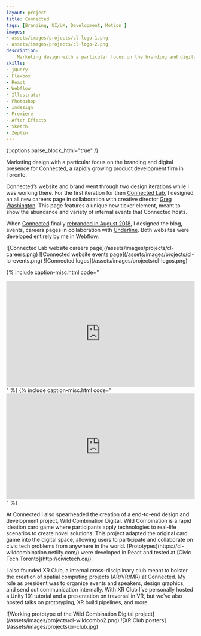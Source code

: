 ```yaml
---
layout: project
title: Connected
tags: [Branding, UI/UX, Development, Motion ]
images:
- assets/images/projects/cl-logo-1.png
- assets/images/projects/cl-logo-2.png
description:
    Marketing design with a particular focus on the branding and digital presence for Connected, a rapidly growing product development firm in Toronto.
skills:
- jQuery
- Flexbox
- React
- Webflow
- Illustrator
- Photoshop
- Indesign
- Premiere
- After Effects
- Sketch
- Zeplin
---
```


{::options parse_block_html="true" /}

<div class="flex-wrapper post m-col">
<div class="flex-column _50 m-margin">
Marketing design with a particular focus on the branding and digital presence for Connected, a rapidly growing product development firm in Toronto.

Connected’s website and brand went through two design iterations while I was working there. For the first iteration for then [Connected Lab](http://cl-staging.webflow.io/), I designed an all new careers page in collaboration with creative director [Greg Washington](http://www.gregwashington.ca/). This page features a unique new ticker element, meant to show the abundance and variety of internal events that Connected hosts.

When [Connected](https://www.connected.io/) finally [rebranded in August 2018](http://underlinestudio.com/connected/), I designed the blog, events, careers pages in collaboration with [Underline](http://underlinestudio.com/). Both websites were developed entirely by me in Webflow.
</div>
<div class="flex-column _50 m-margin">
![Connected Lab website careers page](/assets/images/projects/cl-careers.png)
![Connected website events page](/assets/images/projects/cl-io-events.png)
![Connected logos](/assets/images/projects/cl-logos.png)
</div>
</div>

{% include caption-misc.html
    code="<style>.embed-container { position: relative; padding-bottom: 56.25%; height: 0; overflow: hidden; max-width: 100%; } .embed-container iframe, .embed-container object, .embed-container embed { position: absolute; top: 0; left: 0; width: 100%; height: 100%; }</style><div class='embed-container'><iframe src='https://player.vimeo.com/video/306255511?api=1&background=1&autoplay=1&loop=1&autopause=0&muted=1' frameborder='0' webkitAllowFullScreen mozallowfullscreen allowFullScreen></iframe></div>"
%}
{% include caption-misc.html
    code="<style>.embed-container { position: relative; padding-bottom: 56.25%; height: 0; overflow: hidden; max-width: 100%; } .embed-container iframe, .embed-container object, .embed-container embed { position: absolute; top: 0; left: 0; width: 100%; height: 100%; }</style><div class='embed-container'><iframe src='https://player.vimeo.com/video/306254931?api=1&background=1&autoplay=1&loop=1&autopause=0&muted=1' frameborder='0' webkitAllowFullScreen mozallowfullscreen allowFullScreen></iframe></div>"
%}

<div class="flex-wrapper post m-col">
<div class="flex-column _50 m-margin">
At Connected I also spearheaded the creation of a end-to-end design and development project, Wild Combination Digital. Wild Combination is a rapid ideation card game where participants apply technologies to real-life scenarios to create novel solutions. This project adapted the original card game into the digital space, allowing users to participate and collaborate on civic tech problems from anywhere in the world. [Prototypes](https://cl-wildcombination.netlify.com/) were developed in React and tested at [Civic Tech Toronto](http://civictech.ca/).

I also founded XR Club, a internal cross-disciplinary club meant to bolster the creation of spatial computing projects (AR/VR/MR) at Connected. My role as president was to organize events and speakers, design graphics, and send out communication internally. With XR Club I’ve personally hosted a Unity 101 tutorial and a presentation on traversal in VR, but we’ve also hosted talks on prototyping, XR build pipelines, and more.
</div>
<div class="flex-column _50 m-margin">
![Working prototype of the Wild Combination Digital project](/assets/images/projects/cl-wildcombo2.png)
![XR Club posters](/assets/images/projects/xr-club.jpg)
</div>
</div>